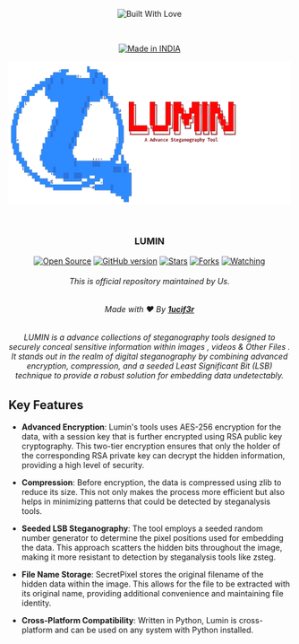<p align=center>
  <img title="Built With Love" src="https://forthebadge.com/images/badges/built-with-love.svg"></p>

<br>

<p align=center>
  <a href="https://github.com/1ucif3r"><img title="Made in INDIA" src="https://img.shields.io/badge/MADE%20IN-INDIA-SCRIPT?colorA=%23ff8100&colorB=%23017e40&colorC=%23ff0000&style=for-the-badge"></a>
  </p>

<p align="center">
  <img src="https://github.com/1ucif3r/Lumin/blob/main/luminlogo.png" alt=" Logo" />
</p>

<br>

### <p align="center">LUMIN<p align="center">

<p align=center>
  <a href="https://github.com/1ucif3r"><img title="Open Source" src="https://img.shields.io/badge/Open%20Source-%E2%99%A5-red" ></a>
  <a href="https://github.com/1ucif3r"><img title="GitHub version" src="https://d25lcipzij17d.cloudfront.net/badge.svg?id=gh&type=6&v=1.0&x2=0" ></a>
  <a href="https://github.com/1ucif3r"><img title="Stars" src="https://img.shields.io/github/stars/1ucif3r/Lumin?style=social" ></a>
  <a href="https://github.com/1ucif3r/network/members"><img title="Forks" src="https://img.shields.io/github/forks/1ucif3r/Lumin?color=red&style=flat-square"></a>
  <a href="https://github.com/1ucif3r"><img title="Watching" src="https://img.shields.io/github/watchers/1ucif3r/Lumin?label=Watchers&color=blue&style=flat-square"></a>

###### <p align="center"> *This is official repository maintained by Us.*

###### <p align="center"> Made with ❤️ By [**1ucif3r**](https://github.com/1ucif3r)

###### <p align="center">LUMIN is a advance collections of steganography tools designed to securely conceal sensitive information within images , videos & Other Files . It stands out in the realm of digital steganography by combining advanced encryption, compression, and a seeded Least Significant Bit (LSB) technique to provide a robust solution for embedding data undetectably.<p align="center">

## Key Features

- **Advanced Encryption**: Lumin's tools uses AES-256 encryption for the data, with a session key that is further encrypted using RSA public key cryptography. This two-tier encryption ensures that only the holder of the corresponding RSA private key can decrypt the hidden information, providing a high level of security.

- **Compression**: Before encryption, the data is compressed using zlib to reduce its size. This not only makes the process more efficient but also helps in minimizing patterns that could be detected by steganalysis tools.

- **Seeded LSB Steganography**: The tool employs a seeded random number generator to determine the pixel positions used for embedding the data. This approach scatters the hidden bits throughout the image, making it more resistant to detection by steganalysis tools like zsteg.

- **File Name Storage**: SecretPixel stores the original filename of the hidden data within the image. This allows for the file to be extracted with its original name, providing additional convenience and maintaining file identity.

- **Cross-Platform Compatibility**: Written in Python, Lumin is cross-platform and can be used on any system with Python installed.



